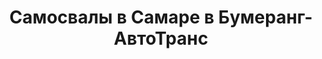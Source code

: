 ---
layout: categories
catid: Самосвалы
index: 6
title: "Самосвалы в Самаре в Бумеранг-АвтоТранс"
h123: "Аренда самосвала"
description: "Взять в аренду самосвал в Самаре в Бумеранг-АвтоТранс. Подробнее по тел."
metaimg: "/img/slider/slide-2.jpg"
---